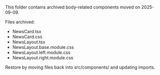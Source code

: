 This folder contains archived body-related components moved on 2025-09-09.

Files archived:

- NewsCard.tsx
- NewsCard.css
- NewsLayout.tsx
- NewsLayout.base.module.css
- NewsLayout.left.module.css
- NewsLayout.right.module.css

Restore by moving files back into src/components/ and updating imports.

